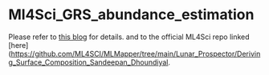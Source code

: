 # Ml4Sci_GRS_abundance_estimation

Please refer to [this blog](https://medium.com/@dsandeepan995/gsoc23-with-ml4sci-deriving-planetary-surface-composition-from-orbiting-observations-from-46f81885c9be) for details. and to the official ML4Sci repo linked [here](https://github.com/ML4SCI/MLMapper/tree/main/Lunar_Prospector/Deriving_Surface_Composition_Sandeepan_Dhoundiyal.

